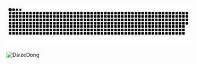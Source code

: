 ![Contribution Grid Snake](https://raw.githubusercontent.com/DaizeDong/HappySnake/output/github-contribution-grid-snake.svg)

<p>&nbsp;<img align="center" src="https://github-readme-stats.vercel.app/api?username=DaizeDong&show_icons=true&include_all_commits=true&locale=en&theme=shadow_green" alt="DaizeDong" /></p>

